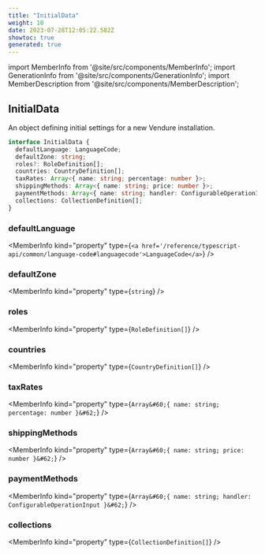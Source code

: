 ```yaml
---
title: "InitialData"
weight: 10
date: 2023-07-28T12:05:22.582Z
showtoc: true
generated: true
---
```

<!-- This file was generated from the Vendure source. Do not modify. Instead, re-run the "docs:build" script -->
import MemberInfo from '@site/src/components/MemberInfo';
import GenerationInfo from '@site/src/components/GenerationInfo';
import MemberDescription from '@site/src/components/MemberDescription';


## InitialData

<GenerationInfo sourceFile="packages/core/src/data-import/types.ts" sourceLine="46" packageName="@vendure/core" />

An object defining initial settings for a new Vendure installation.

```ts title="Signature"
interface InitialData {
  defaultLanguage: LanguageCode;
  defaultZone: string;
  roles?: RoleDefinition[];
  countries: CountryDefinition[];
  taxRates: Array<{ name: string; percentage: number }>;
  shippingMethods: Array<{ name: string; price: number }>;
  paymentMethods: Array<{ name: string; handler: ConfigurableOperationInput }>;
  collections: CollectionDefinition[];
}
```

<div className="members-wrapper">

### defaultLanguage

<MemberInfo kind="property" type={`<a href='/reference/typescript-api/common/language-code#languagecode'>LanguageCode</a>`}   />


### defaultZone

<MemberInfo kind="property" type={`string`}   />


### roles

<MemberInfo kind="property" type={`RoleDefinition[]`}   />


### countries

<MemberInfo kind="property" type={`CountryDefinition[]`}   />


### taxRates

<MemberInfo kind="property" type={`Array&#60;{ name: string; percentage: number }&#62;`}   />


### shippingMethods

<MemberInfo kind="property" type={`Array&#60;{ name: string; price: number }&#62;`}   />


### paymentMethods

<MemberInfo kind="property" type={`Array&#60;{ name: string; handler: ConfigurableOperationInput }&#62;`}   />


### collections

<MemberInfo kind="property" type={`CollectionDefinition[]`}   />




</div>
